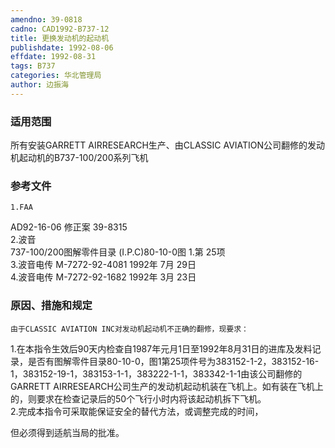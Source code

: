 ```yaml
---
amendno: 39-0818  
cadno: CAD1992-B737-12  
title: 更换发动机的起动机  
publishdate: 1992-08-06  
effdate: 1992-08-31  
tags: B737  
categories: 华北管理局  
author: 边振海  
---
```

  
### 适用范围  
所有安装GARRETT AIRRESEARCH生产、由CLASSIC AVIATION公司翻修的发动机起动机的B737-100/200系列飞机  
  
<!--more-->  
### 参考文件  
    1.FAA  
AD92-16-06 修正案 39-8315  
    2.波音  
737-100/200图解零件目录 (I.P.C)80-10-0图 1.第 25项  
    3.波音电传 M-7272-92-4081  1992年 7月 29日  
    4.波音电传 M-7272-92-1682  1992年 3月 23日  
  
### 原因、措施和规定  
    由于CLASSIC AVIATION INC对发动机起动机不正确的翻修，现要求：  
1.在本指令生效后90天内检查自1987年元月1日至1992年8月31日的进库及发料记录，是否有图解零件目录80-10-0，图1第25项件号为383152-1-2，383152-16-1，383152-19-1，383153-1-1，383222-1-1，383342-1-1由该公司翻修的GARRETT AIRRESEARCH公司生产的发动机起动机装在飞机上。如有装在飞机上的，则要求在检查记录后的50个飞行小时内将该起动机拆下飞机。  
    2.完成本指令可采取能保证安全的替代方法，或调整完成的时间，  
  
但必须得到适航当局的批准。  
